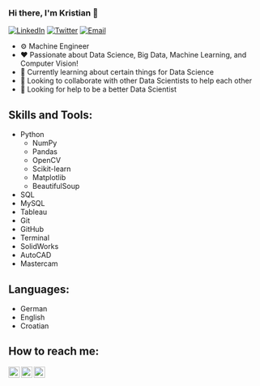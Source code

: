 ### Hi there, I'm Kristian 👋

[![LinkedIn](https://img.shields.io/badge/LinkedIn-0077B5?color=383434&logo=linkedin&style=for-the-badge)](https://linkedin.com/in/kristiankarlovic) 
[![Twitter](https://img.shields.io/badge/Twitter-0077B5?color=383434&logo=twitter&style=for-the-badge)](https://twitter.com/kkarlovic1?lang=en) 
[![Email](https://img.shields.io/badge/Email-0077B5?color=383434&logo=email&style=for-the-badge)](mailto:kristiankarlovic@outlook.com)

- ⚙️ Machine Engineer
- ❤️ Passionate about Data Science, Big Data, Machine Learning, and Computer Vision!
- 🌱 Currently learning about certain things for Data Science
- 👯 Looking to collaborate with other Data Scientists to help each other
- 🤔 Looking for help to be a better Data Scientist

## Skills and Tools:
- Python
  - NumPy
  - Pandas
  - OpenCV
  - Scikit-learn
  - Matplotlib
  - BeautifulSoup
- SQL
- MySQL
- Tableau
- Git
- GitHub
- Terminal
- SolidWorks
- AutoCAD
- Mastercam

## Languages:
- German
- English
- Croatian

## How to reach me:
[<img align="left" alt="Kristian Karlovic | LinkedIn" width="22px" src="https://cdn.jsdelivr.net/npm/simple-icons@v3/icons/linkedin.svg" />][linkedin]
[<img align="left" alt="Kristian Karlovic | Twitter" width="22px" src="https://cdn.jsdelivr.net/npm/simple-icons@v3/icons/twitter.svg" />][twitter]
[<img align="left" alt="Kristian Karlovic | Email" width="22px" src="https://cdn.jsdelivr.net/npm/simple-icons@3.13.0/icons/mail-dot-ru.svg" />][email]

<br />
<br />
<br />

[linkedin]: https://www.linkedin.com/in/kristiankarlovic
[twitter]: https://twitter.com/kkarlovic1?lang=en
[email]: mailto:kristiankarlovic@outlook.com


<!--
**k-karlovic/k-karlovic** is a ✨ _special_ ✨ repository because its `README.md` (this file) appears on your GitHub profile.

Here are some ideas to get you started:

- 🔭 I’m currently working on ...
- 🌱 I’m currently learning ...
- 👯 I’m looking to collaborate on ...
- 🤔 I’m looking for help with ...
- 💬 Ask me about ...
- 📫 How to reach me: ...
- 😄 Pronouns: ...
- ⚡ Fun fact: ...
- 🥅 2021 Goals: Contribute more to Open Source projects
-->
